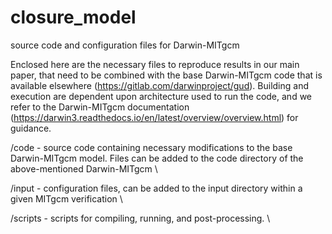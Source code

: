 # closure_model
source code and configuration files for Darwin-MITgcm

Enclosed here are the necessary files to reproduce results in our main paper, that need to be combined with the base Darwin-MITgcm code that is available elsewhere (https://gitlab.com/darwinproject/gud). Building and execution are dependent upon architecture used to run the code, and we refer to the Darwin-MITgcm documentation (https://darwin3.readthedocs.io/en/latest/overview/overview.html) for guidance.

/code - source code containing necessary modifications to the base Darwin-MITgcm model. Files can be added to the code directory of the above-mentioned Darwin-MITgcm \ 

/input - configuration files, can be added to the input directory within a given MITgcm verification \ 

/scripts - scripts for compiling, running, and post-processing. \
